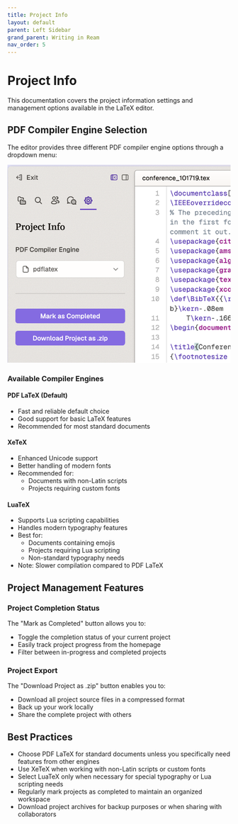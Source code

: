 ```yaml
---
title: Project Info
layout: default
parent: Left Sidebar
grand_parent: Writing in Ream
nav_order: 5
---
```


# Project Info

This documentation covers the project information settings and management options available in the LaTeX editor.

## PDF Compiler Engine Selection

The editor provides three different PDF compiler engine options through a dropdown menu:

![Project Info Settings Panel](e51acccefc.png)

### Available Compiler Engines

#### PDF LaTeX (Default)
- Fast and reliable default choice
- Good support for basic LaTeX features
- Recommended for most standard documents

#### XeTeX
- Enhanced Unicode support
- Better handling of modern fonts
- Recommended for:
  - Documents with non-Latin scripts
  - Projects requiring custom fonts

#### LuaTeX
- Supports Lua scripting capabilities
- Handles modern typography features
- Best for:
  - Documents containing emojis
  - Projects requiring Lua scripting
  - Non-standard typography needs
- Note: Slower compilation compared to PDF LaTeX

## Project Management Features

### Project Completion Status
The "Mark as Completed" button allows you to:
- Toggle the completion status of your current project
- Easily track project progress from the homepage
- Filter between in-progress and completed projects

### Project Export
The "Download Project as .zip" button enables you to:
- Download all project source files in a compressed format
- Back up your work locally
- Share the complete project with others

## Best Practices
- Choose PDF LaTeX for standard documents unless you specifically need features from other engines
- Use XeTeX when working with non-Latin scripts or custom fonts
- Select LuaTeX only when necessary for special typography or Lua scripting needs
- Regularly mark projects as completed to maintain an organized workspace
- Download project archives for backup purposes or when sharing with collaborators
